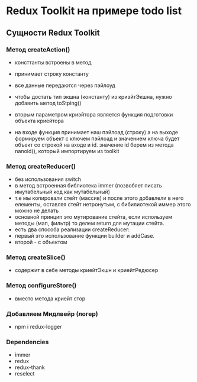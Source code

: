 # Redux Toolkit на примере todo list

## Сущности Redux Toolkit

### Метод createAction()
- консттанты встроены в метод
- принимает строку константу
- все данные передаются через пэйлоуд
- чтобы достать тип экшна (константу) из криэйтЭкшна, нужно добавить метод toStping()

- вторым параметром криэйтора является функция подготовки объекта криейтора
- на входе функция принимает наш пэйлоад (строку) а на выходе формируем объект с ключем пэйлоад и значением ключа будет объект со строкой на входе и id. значение id берем из метода nanoid(), который импортируем из toolkit

### Метод createReducer()
- без использования switch
- в метод встроенная библиотека immer (позвобяет писать имутабельный код как мутабельный)
- т.е мы копировали стейт (массив) и после этого добавлели в него елементы, оставляя стейт нетронутым, с бибилиотекой иммер этого можно не делать
- основной принцип это мутирование стейта, если используем методы (мап, фильтр) то делем return для мутации стейта.
- есть два способа реализации createReducer:
- первый это использование функции builder и addCase.
- второй - с объектом

### Метод createSlice() 
- содержит в себе методы криейтЭкшн и криейтРедюсер

### Метод configureStore()
- вместо метода криейт стор

### Добавляем Мидлвейр (логер)
- npm i redux-logger

### Dependencies
- immer
- redux
- redux-thank
- reselect
